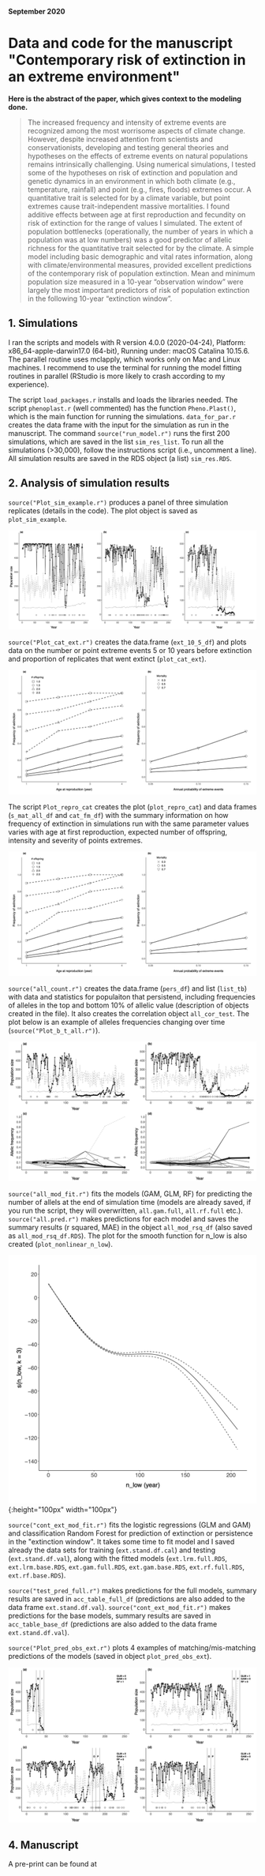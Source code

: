 <strong>September 2020</strong>

# Data and code for the manuscript "Contemporary risk of extinction in an extreme environment"


<strong>Here is the abstract of the paper, which gives context to the modeling done.</strong>

> The increased frequency and intensity of extreme events are recognized among the most worrisome aspects of climate change. However, despite increased attention from scientists and conservationists, developing and testing general theories and hypotheses on the effects of extreme events on natural populations remains intrinsically challenging.
Using numerical simulations, I tested some of the hypotheses on risk of extinction and population and genetic dynamics in an environment in which both climate (e.g., temperature, rainfall) and point (e.g., fires, floods) extremes occur. A quantitative trait is selected for by a climate variable, but point extremes cause trait-independent massive mortalities.
I found additive effects between age at first reproduction and fecundity on risk of extinction for the range of values I simulated. The extent of population bottlenecks (operationally, the number of years in which a population was at low numbers) was a good predictor of allelic richness for the quantitative trait selected for by the climate. A simple model including basic demographic and vital rates information, along with climate/environmental measures, provided excellent predictions of the contemporary risk of population extinction. Mean and minimum population size measured in a 10-year “observation window” were largely the most important predictors of risk of population extinction in the following 10-year “extinction window”.



## 1. Simulations

I ran the scripts and models with R version 4.0.0 (2020-04-24), Platform: x86_64-apple-darwin17.0 (64-bit), Running under: macOS Catalina 10.15.6. The parallel routine uses mclapply, which works only on Mac and Linux machines. I recommend to use the terminal for running the model fitting routines in parallel (RStudio is more likely to crash according to my experience).

The script `load_packages.r` installs and loads the libraries needed. The script `phenoplast.r` (well commented) has the function `Pheno.Plast()`, which is the main function for running the simulations. `data_for_par.r` creates the data frame with the input for the simulation as run in the manuscript. The command `source("run_model.r")` runs the first 200 simulations, which are saved in the list `sim_res_list`. To run all the simulations (>30,000), follow the instructions script (i.e., uncomment a line). All simulation results are saved in the RDS object (a list) `sim_res.RDS`.


## 2. Analysis of simulation results    

`source("Plot_sim_example.r")` produces a panel of three simulation replicates (details in the code). The plot object is saved as `plot_sim_example`.

![Plot_sim_example](https://github.com/simonevincenzi/Contemporary_Extinction/blob/master/Plots/Plot_sim_example.png)

`source("Plot_cat_ext.r")` creates the data.frame (`ext_10_5_df`) and plots data on the number or point extreme events 5 or 10 years before extinction and proportion of replicates that went extinct (`plot_cat_ext`).

![Plot_cat_ext](https://github.com/simonevincenzi/Contemporary_Extinction/blob/master/Plots/Plot_repro_cat.png)

The script `Plot_repro_cat` creates the plot (`plot_repro_cat`) and data frames (`s_mat_all_df` and `cat_fm_df`) with the summary information on how frequency of extinction in simulations run with the same parameter values varies with age at first reproduction, expected number of offspring, intensity and severity of points extremes.  

![Plot_repro_cat](https://github.com/simonevincenzi/Contemporary_Extinction/blob/master/Plots/Plot_repro_cat.png)

`source("all_count.r")` creates the data.frame (`pers_df`) and list (`list_tb`) with data and statistics for populaiton that persistend, including frequencies of alleles in the top and bottom 10% of allelic value (description of objects created in the file). It also creates the correlation object `all_cor_test`. The plot below is an example of alleles frequencies changing over time (`source("Plot_b_t_all.r")`).  

![Plot_b_t_all](https://github.com/simonevincenzi/Contemporary_Extinction/blob/master/Plots/Plot_b_t_all.png)


`source("all_mod_fit.r")` fits the models (GAM, GLM, RF) for predicting the number of allels at the end of simulation time (models are already saved, if you run the script, they will overwritten, `all.gam.full`, `all.rf.full` etc.). `source("all.pred.r")` makes predictions for each model and saves the summary results (r squared, MAE) in the object `all_mod_rsq_df` (also saved as `all_mod_rsq_df.RDS`). The plot for the smooth function for n_low is also created (`plot_nonlinear_n_low`).  

![Plot_nonlinear_n_low](https://github.com/simonevincenzi/Contemporary_Extinction/blob/master/Plots/Plot_nonlinear_n_low.png){:height="100px" width="100px"}

`source("cont_ext_mod_fit.r")` fits the logistic regressions (GLM and GAM) and classification Random Forest for prediction of extinction or persistence in the "extinction window". It takes some time to fit model and I saved already the data sets for training (`ext.stand.df.cal`) and testing (`ext.stand.df.val`), along with the fitted models (`ext.lrm.full.RDS`, `ext.lrm.base.RDS`, `ext.gam.full.RDS`, `ext.gam.base.RDS`, `ext.rf.full.RDS`, `ext.rf.base.RDS`).  

`source("test_pred_full.r")` makes predictions for the full models, summary results are saved in `acc_table_full_df` (predictions are also added to the data frame `ext.stand.df.val`). `source("cont_ext_mod_fit.r")` makes predictions for the base models, summary results are saved in `acc_table_base_df` (predictions are also added to the data frame `ext.stand.df.val`).  

`source("Plot_pred_obs_ext.r")` plots 4 examples of matching/mis-matching predictions of the models (saved in object `plot_pred_obs_ext`).


![Plot_pred_obs_ext](https://github.com/simonevincenzi/Contemporary_Extinction/blob/master/Plots/Plot_pred_obs_ext.png)

## 4. Manuscript

A pre-print can be found at 
